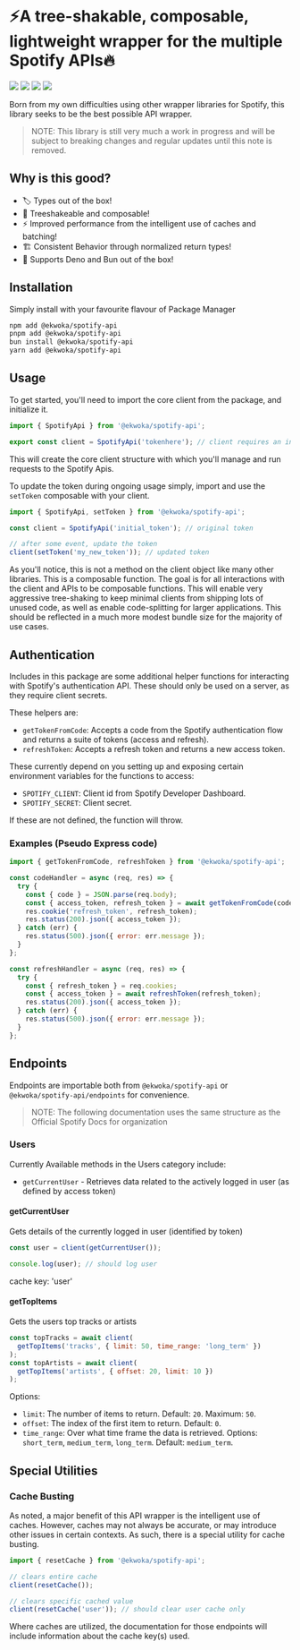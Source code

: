 # ⚡️A tree-shakable, composable, lightweight wrapper for the multiple Spotify APIs🔥

[<img src="https://badgen.net/npm/v/@ekwoka/spotify-api">](https://www.npmjs.com/package/@ekwoka/spotify-api)
<img src="https://badgen.net/npm/types/@ekwoka/spotify-api?icon=typescript">
<img src="https://badgen.net/npm/dt/@ekwoka/spotify-api" >
[<img src="https://badgen.net/bundlephobia/minzip/@ekwoka/spotify-api">](https://bundlephobia.com/package/@ekwoka/spotify-api)

Born from my own difficulties using other wrapper libraries for Spotify, this library seeks to be the best possible API wrapper.

> NOTE: This library is still very much a work in progress and will be subject to breaking changes and regular updates until this note is removed.

## Why is this good?

- 🏷 Types out of the box!
- 🌴 Treeshakeable and composable!
- ⚡️ Improved performance from the intelligent use of caches and batching!
- 🏗 Consistent Behavior through normalized return types!
- 🦕 Supports Deno and Bun out of the box!

## Installation

Simply install with your favourite flavour of Package Manager

```bash
npm add @ekwoka/spotify-api
pnpm add @ekwoka/spotify-api
bun install @ekwoka/spotify-api
yarn add @ekwoka/spotify-api
```

## Usage

To get started, you'll need to import the core client from the package, and initialize it.

```js
import { SpotifyApi } from '@ekwoka/spotify-api';

export const client = SpotifyApi('tokenhere'); // client requires an initial token to initialize. Initialize client after recieving token from Spotify.
```

This will create the core client structure with which you'll manage and run requests to the Spotify Apis.

To update the token during ongoing usage simply, import and use the `setToken` composable with your client.

```js
import { SpotifyApi, setToken } from '@ekwoka/spotify-api';

const client = SpotifyApi('initial_token'); // original token

// after some event, update the token
client(setToken('my_new_token')); // updated token
```

As you'll notice, this is not a method on the client object like many other libraries. This is a composable function. The goal is for all interactions with the client and APIs to be composable functions. This will enable very aggressive tree-shaking to keep minimal clients from shipping lots of unused code, as well as enable code-splitting for larger applications. This should be reflected in a much more modest bundle size for the majority of use cases.

## Authentication

Includes in this package are some additional helper functions for interacting with Spotify's authentication API. These should only be used on a server, as they require client secrets.

These helpers are:

- `getTokenFromCode`: Accepts a code from the Spotify authentication flow and returns a suite of tokens (access and refresh).
- `refreshToken`: Accepts a refresh token and returns a new access token.

These currently depend on you setting up and exposing certain environment variables for the functions to access:

- `SPOTIFY_CLIENT`: Client id from Spotify Developer Dashboard.
- `SPOTIFY_SECRET`: Client secret.

If these are not defined, the function will throw.

### Examples (Pseudo Express code)

```js
import { getTokenFromCode, refreshToken } from '@ekwoka/spotify-api';

const codeHandler = async (req, res) => {
  try {
    const { code } = JSON.parse(req.body);
    const { access_token, refresh_token } = await getTokenFromCode(code);
    res.cookie('refresh_token', refresh_token);
    res.status(200).json({ access_token });
  } catch (err) {
    res.status(500).json({ error: err.message });
  }
};

const refreshHandler = async (req, res) => {
  try {
    const { refresh_token } = req.cookies;
    const { access_token } = await refreshToken(refresh_token);
    res.status(200).json({ access_token });
  } catch (err) {
    res.status(500).json({ error: err.message });
  }
};
```

## Endpoints

Endpoints are importable both from `@ekwoka/spotify-api` or `@ekwoka/spotify-api/endpoints` for convenience.

> NOTE: The following documentation uses the same structure as the Official Spotify Docs for organization

### Users

Currently Available methods in the Users category include:

- `getCurrentUser` - Retrieves data related to the actively logged in user (as defined by access token)

#### getCurrentUser

Gets details of the currently logged in user (identified by token)

```js
const user = client(getCurrentUser());

console.log(user); // should log user
```

cache key: 'user'

#### getTopItems

Gets the users top tracks or artists

```js
const topTracks = await client(
  getTopItems('tracks', { limit: 50, time_range: 'long_term' })
);
const topArtists = await client(
  getTopItems('artists', { offset: 20, limit: 10 })
);
```

Options:

- `limit`: The number of items to return. Default: `20`. Maximum: `50`.
- `offset`: The index of the first item to return. Default: `0`.
- `time_range`: Over what time frame the data is retrieved. Options: `short_term`, `medium_term`, `long_term`. Default: `medium_term`.

## Special Utilities

### Cache Busting

As noted, a major benefit of this API wrapper is the intelligent use of caches. However, caches may not always be accurate, or may introduce other issues in certain contexts. As such, there is a special utility for cache busting.

```js
import { resetCache } from '@ekwoka/spotify-api';

// clears entire cache
client(resetCache());

// clears specific cached value
client(resetCache('user')); // should clear user cache only
```

Where caches are utilized, the documentation for those endpoints will include information about the cache key(s) used.
